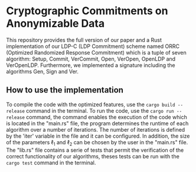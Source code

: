 # Cryptographic Commitments on Anonymizable Data
This repository provides the full version of our paper and a Rust implementation of our LDP-C (LDP Commitment) scheme named ORRC (Optimized Randomized Response Commitment)
which is a tuple of seven algorithm: $\mathsf{Setup}$, $\mathsf{Commit}$, $\mathsf{VerCommit}$, $\mathsf{Open}$, $\mathsf{VerOpen}$, $\mathsf{OpenLDP}$ and $\mathsf{VerOpenLDP}$. Furthermore, we implemented a signature including the algorithms $\mathsf{Gen}$, $\mathsf{Sign}$ and $\mathsf{Ver}$.

## How to use the implementation
To compile the code with the optimized features, use the `cargo build --release` command in the terminal.
To run the code, use the `cargo run --release` command, the command enables the execution of the code which is located in the "main.rs" file, the program determines the runtime of each algorithm over a number of iterations. The number of iterations is defined by the 'iter' variable in the file and it can be configured. In addition, the size of the parameters $\ell_1$ and $\ell_2$ can be chosen by the user in the "main.rs" file.
The "lib.rs" file contains a serie of tests that permit the verification of the correct functionality of our algorithms, theses tests can be run with the `cargo test` command in the terminal.



